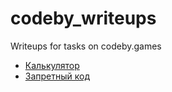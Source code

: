 # codeby_writeups
Writeups for tasks on codeby.games
- [Калькулятор](https://github.com/frechezz/codeby_writeups/blob/main/calc_web_writeup.md)
- [Запретный код](https://github.com/frechezz/codeby_writeups/blob/main/forbidden_code_writeup.md)
